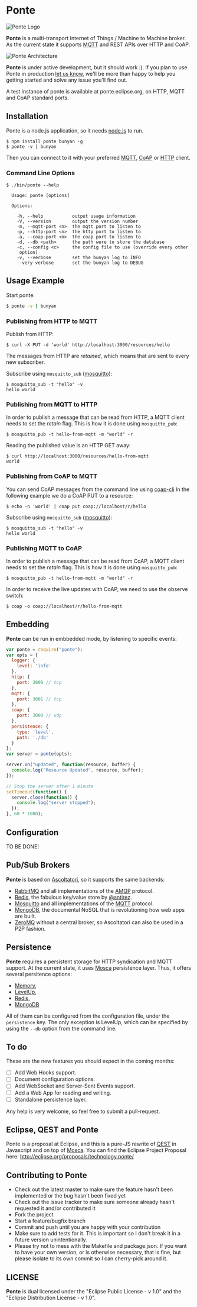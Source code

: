 Ponte
=====

![Ponte Logo](https://raw.githubusercontent.com/eclipse/ponte/master/artwork/logo-banner-white.png)

__Ponte__ is a multi-transport Internet of Things / Machine to Machine broker.
As the current state it supports [MQTT](http://mqtt.org/) and REST
APIs over HTTP and CoAP.

![Ponte Architecture](https://raw.githubusercontent.com/eclipse/ponte/master/architecture.png)

__Ponte__ is under active development, but it should work :).
If you plan to use Ponte in production
[let us know](http://twitter.com/matteocollina), we'll be more than
happy to help you getting started and solve any issue you'll find out.

A test instance of ponte is available at ponte.eclipse.org, on HTTP,
MQTT and CoAP standard ports.

## Installation

Ponte is a node.js application, so it needs [node.js](http://nodejs.org)
to run.

```
$ npm install ponte bunyan -g
$ ponte -v | bunyan
```

Then you can connect to it with your preferred [MQTT](http://mqtt.org),
[CoAP](https://datatracker.ietf.org/doc/draft-ietf-core-coap/) or
[HTTP](http://en.wikipedia.org/wiki/Hypertext_Transfer_Protocol) client.

### Command Line Options

```
$ ./bin/ponte --help

  Usage: ponte [options]

  Options:

    -h, --help           output usage information
    -V, --version        output the version number
    -m, --mqtt-port <n>  the mqtt port to listen to
    -p, --http-port <n>  the http port to listen to
    -a, --coap-port <n>  the coap port to listen to
    -d, --db <path>      the path were to store the database
    -c, --config <c>     the config file to use (override every other
     option)
    -v, --verbose        set the bunyan log to INFO
    --very-verbose       set the bunyan log to DEBUG
```

## Usage Example

Start ponte:
```bash
$ ponte -v | bunyan
```

### Publishing from HTTP to MQTT

Publish from HTTP:

```
$ curl -X PUT -d 'world' http://localhost:3000/resources/hello
```

The messages from HTTP are _retained_, which means that are sent to
every new subscriber.

Subscribe using `mosquitto_sub` ([mosquitto](http://mosquitto.org)):

```
$ mosquitto_sub -t "hello" -v
hello world
```

### Publishing from MQTT to HTTP

In order to publish a message that can be read from HTTP,
a MQTT client needs to set the _retain_ flag.
This is how it is done using `mosquitto_pub`:

```
$ mosquitto_pub -t hello-from-mqtt -m "world" -r
```

Reading the published value is an HTTP GET away:

```
$ curl http://localhost:3000/resources/hello-from-mqtt
world
```

### Publishing from CoAP to MQTT

You can send CoAP messages from the command line using [coap-cli](http://github.com/mcollina/coap-cli)
In the following example we do a CoAP PUT to a resource:

```
$ echo -n 'world' | coap put coap://localhost/r/hello
```

Subscribe using `mosquitto_sub` ([mosquitto](http://mosquitto.org)):

```
$ mosquitto_sub -t "hello" -v
hello world
```

### Publishing MQTT to CoAP

In order to publish a message that can be read from CoAP,
a MQTT client needs to set the _retain_ flag.
This is how it is done using `mosquitto_pub`:

```
$ mosquitto_pub -t hello-from-mqtt -m "world" -r
```

In order to receive the live updates with CoAP, we need to
use the observe switch:

```
$ coap -o coap://localhost/r/hello-from-mqtt
```

## Embedding

__Ponte__ can be run in embbedded mode, by listening to specific events:

```javascript
var ponte = require("ponte");
var opts = {
  logger: {
    level: 'info'
  },
  http: {
    port: 3000 // tcp
  },
  mqtt: {
    port: 3001 // tcp
  },
  coap: {
    port: 3000 // udp
  },
  persistence: {
    type: 'level',
    path: './db'
  }
};
var server = ponte(opts);

server.on("updated", function(resource, buffer) {
  console.log("Resource Updated", resource, buffer);
});

// Stop the server after 1 minute
setTimeout(function() {
  server.close(function() {
    console.log("server stopped");
  });
}, 60 * 1000);
```

## Configuration

TO BE DONE!

## Pub/Sub Brokers

__Ponte__ is based on
[Ascoltatori](http://github.com/mcollina/ascoltatori), so it supports the same backends:

* [RabbitMQ](http://www.rabbitmq.com/) and all implementations of
  the [AMQP](http://www.amqp.org/) protocol.
* [Redis](http://redis.io/), the fabulous key/value store by
  [@antirez](https://github.com/antirez).
* [Mosquitto](http://mosquitto.org/) and all implementations of the
  [MQTT](http://mqtt.org/) protocol.
* [MongoDB](http://www.mongodb.org/), the documental NoSQL that
  is revolutioning how web apps are built.
* [ZeroMQ](http://www.zeromq.org/) without a central broker, so
  Ascoltatori can also be used in a P2P fashion.

## Persistence

__Ponte__ requires a persistent storage for HTTP syndication and MQTT
support.
At the current state, it uses [Mosca](http://github.com/mcollina/mosca)
persistence layer.
Thus, it offers several persitence options:

* [Memory](http://mcollina.github.com/mosca/docs/lib/persistence/memory.js.html),
* [LevelUp](http://mcollina.github.com/mosca/docs/lib/persistence/levelup.js.html),
* [Redis](http://mcollina.github.com/mosca/docs/lib/persistence/redis.js.html),
* [MongoDB](http://mcollina.github.com/mosca/docs/lib/persistence/mongo.js.html)

All of them can be configured from the configuration file, under the
`persistence` key. The only exception is LevelUp, which can be specified
by using the `--db` option from the command line.

## To do

These are the new features you should expect in the coming
months:

* [ ] Add Web Hooks support.
* [ ] Document configuration options.
* [ ] Add WebSocket and Server-Sent Events support.
* [ ] Add a Web App for reading and writing.
* [ ] Standalone persistence layer.

Any help is very welcome, so feel free to submit a pull-request.

## Eclipse, QEST and Ponte

Ponte is a proposal at Eclipse, and this is a pure-JS rewrite of
[QEST](http://github.com/mcollina/qest) in Javascript and on top of
[Mosca](http://github.com/mcollina/mosca).
You can find the Eclipse Project Proposal here:
http://eclipse.org/proposals/technology.ponte/

## Contributing to Ponte

* Check out the latest master to make sure the feature hasn't been
  implemented or the bug hasn't been fixed yet
* Check out the issue tracker to make sure someone already hasn't
  requested it and/or contributed it
* Fork the project
* Start a feature/bugfix branch
* Commit and push until you are happy with your contribution
* Make sure to add tests for it. This is important so I don't break it
  in a future version unintentionally.
* Please try not to mess with the Makefile and package.json. If you
  want to have your own version, or is otherwise necessary, that is
  fine, but please isolate to its own commit so I can cherry-pick around
  it.

## LICENSE

__Ponte__ is dual licensed under the "Eclipse Public License - v 1.0" and the
"Eclipse Distribution License - v 1.0".

